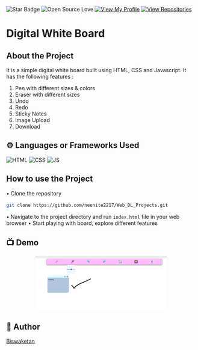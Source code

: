 ![Star Badge](https://img.shields.io/static/v1?label=%F0%9F%8C%9F&message=If%20Useful&style=style=flat&color=BC4E99)
![Open Source Love](https://badges.frapsoft.com/os/v1/open-source.svg?v=103)
[![View My Profile](https://img.shields.io/badge/View-My_Profile-green?logo=GitHub)](https://github.com/neonite2217)
[![View Repositories](https://img.shields.io/badge/View-My_Repositories-blue?logo=GitHub)](https://github.com/neonite2217?tab=repositories)

# Digital White Board

## About the Project
It is a simple digital white board built using HTML, CSS and Javascript. It has the following features :

1. Pen with different sizes & colors
2. Eraser with different sizes
3. Undo
4. Redo
5. Sticky Notes
6. Image Upload
7. Download


## ⚙️ Languages or Frameworks Used

![HTML](https://img.shields.io/badge/html5%20-%23E34F26.svg?&style=for-the-badge&logo=html5&logoColor=white)
![CSS](https://img.shields.io/badge/css3%20-%231572B6.svg?&style=for-the-badge&logo=css3&logoColor=white)
![JS](https://img.shields.io/badge/javascript%20-%23323330.svg?&style=for-the-badge&logo=javascript&logoColor=%23F7DF1E)


## How to use the Project

• Clone the repository

```sh
git clone https://github.com/neonite2217/Web_DL_Projects.git
```


• Navigate to the project directory and run `index.html` file in your web browser
• Start playing with board, explore different features

## 📺 Demo
<p align="center">
<img src="icons/image.png" width=70% height=70%>


## 🤖 Author
[Biswaketan](https://github.com/neonite2217/)
